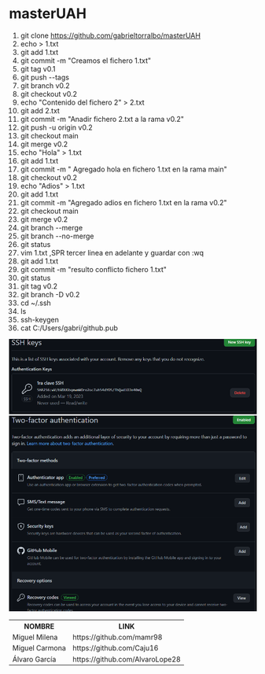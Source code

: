 # masterUAH
1. git clone https://github.com/gabrieltorralbo/masterUAH
2. echo > 1.txt
3. git add 1.txt
4. git commit -m "Creamos el fichero 1.txt"
5. git tag v0.1
6. git push --tags
7. git branch v0.2
8. git checkout v0.2
9. echo "Contenido del fichero 2" > 2.txt
10. git add 2.txt
11. git commit -m "Anadir fichero 2.txt a la rama v0.2" 
12. git push -u origin v0.2
13. git checkout main
14. git merge v0.2
15. echo "Hola" > 1.txt
16. git add 1.txt
17. git commit -m " Agregado hola en fichero 1.txt en la rama main"
18. git checkout v0.2
19. echo "Adios" > 1.txt
20. git add 1.txt
21. git commit -m "Agregado adios en fichero 1.txt en la rama v0.2"
22. git checkout main
23. git merge v0.2
24. git branch --merge
25. git branch --no-merge
26. git status
27. vim 1.txt ,SPR tercer linea en adelante y guardar con :wq
28. git add 1.txt
29. git commit -m "resulto conflicto fichero 1.txt"
30. git status
31. git tag v0.2
32. git branch -D v0.2
33. cd ~/.ssh
34. ls
35. ssh-keygen
36. cat C:/Users/gabri/github.pub
<img src = "img/SSH1.png">
<img src = "img/V2F.png">

<table>
<tr>
<th>NOMBRE</th>
<th>LINK</th>
</tr>
<tr>
<td>Miguel Milena</td>
<td>https://github.com/mamr98</td>
</tr>
<tr>
<td>Miguel Carmona</td>
<td>https://github.com/Caju16</td>
</tr>
<tr>
<td>Álvaro García</td>
<td>https://github.com/AlvaroLope28</td>
</tr>
</table>

